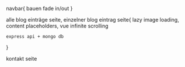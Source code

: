 navbar{
    bauen
    fade in/out
}

alle blog einträge seite,
einzelner blog eintrag seite{
    lazy image loading,
    content placeholders,
    vue infinite scrolling

    express api + mongo db
}

kontakt seite